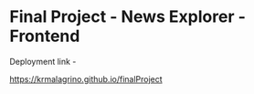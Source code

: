 # Final Project - News Explorer - Frontend

Deployment link -

https://krmalagrino.github.io/finalProject

